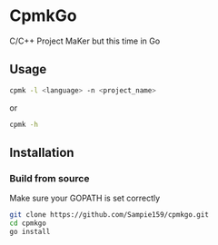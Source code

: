 # CpmkGo
C/C++ Project MaKer but this time in Go

## Usage
```sh
cpmk -l <language> -n <project_name>
```
or
```sh
cpmk -h
```

## Installation
### Build from source
Make sure your GOPATH is set correctly
```sh
git clone https://github.com/Sampie159/cpmkgo.git
cd cpmkgo
go install
```
